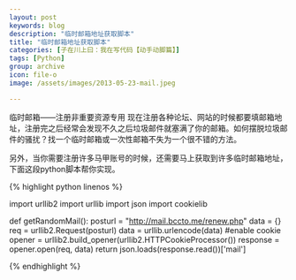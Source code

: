 ```yaml
---
layout: post
keywords: blog
description: "临时邮箱地址获取脚本"
title: "临时邮箱地址获取脚本"
categories: [子在川上曰：我在写代码【动手动脚篇】]
tags: [Python]
group: archive
icon: file-o
image: /assets/images/2013-05-23-mail.jpeg

---
```


临时邮箱——注册非重要资源专用
现在注册各种论坛、网站的时候都要填邮箱地址，注册完之后经常会发现不久之后垃圾邮件就塞满了你的邮箱。如何摆脱垃圾邮件的骚扰？找一个临时邮箱或一次性邮箱不失为一个很不错的方法。

另外，当你需要注册许多马甲账号的时候，还需要马上获取到许多临时邮箱地址，下面这段python脚本帮你实现。

<!-- more -->

{% highlight python linenos %}

import urllib2
import urllib
import json
import cookielib
 
def getRandomMail():
posturl = "http://mail.bccto.me/renew.php"
data = {}
req = urllib2.Request(posturl)
data = urllib.urlencode(data)
#enable cookie
opener = urllib2.build_opener(urllib2.HTTPCookieProcessor())
response = opener.open(req, data)
return  json.loads(response.read())['mail']    	

{% endhighlight %}
